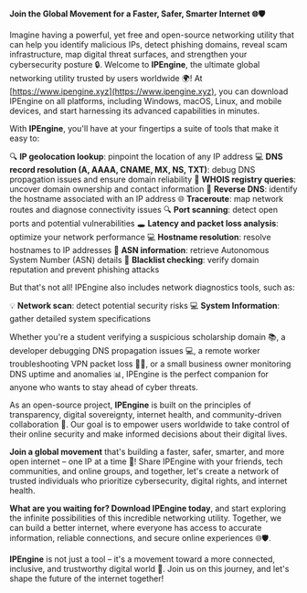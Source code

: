 **Join the Global Movement for a Faster, Safer, Smarter Internet 🌐🛡️**

Imagine having a powerful, yet free and open-source networking utility that can help you identify malicious IPs, detect phishing domains, reveal scam infrastructure, map digital threat surfaces, and strengthen your cybersecurity posture 🔒. Welcome to **IPEngine**, the ultimate global networking utility trusted by users worldwide 🌍! At [https://www.ipengine.xyz](https://www.ipengine.xyz), you can download IPEngine on all platforms, including Windows, macOS, Linux, and mobile devices, and start harnessing its advanced capabilities in minutes.

With **IPEngine**, you'll have at your fingertips a suite of tools that make it easy to:

🔍 **IP geolocation lookup**: pinpoint the location of any IP address
💻 **DNS record resolution (A, AAAA, CNAME, MX, NS, TXT)**: debug DNS propagation issues and ensure domain reliability
📡 **WHOIS registry queries**: uncover domain ownership and contact information
🚀 **Reverse DNS**: identify the hostname associated with an IP address
🌐 **Traceroute**: map network routes and diagnose connectivity issues
🔍 **Port scanning**: detect open ports and potential vulnerabilities
🕳️ **Latency and packet loss analysis**: optimize your network performance
💻 **Hostname resolution**: resolve hostnames to IP addresses
📡 **ASN information**: retrieve Autonomous System Number (ASN) details
🚫 **Blacklist checking**: verify domain reputation and prevent phishing attacks

But that's not all! IPEngine also includes network diagnostics tools, such as:

💡 **Network scan**: detect potential security risks
💻 **System Information**: gather detailed system specifications

Whether you're a student verifying a suspicious scholarship domain 📚, a developer debugging DNS propagation issues 💻, a remote worker troubleshooting VPN packet loss 🏃‍♂️, or a small business owner monitoring DNS uptime and anomalies 📊, IPEngine is the perfect companion for anyone who wants to stay ahead of cyber threats.

As an open-source project, **IPEngine** is built on the principles of transparency, digital sovereignty, internet health, and community-driven collaboration 🌈. Our goal is to empower users worldwide to take control of their online security and make informed decisions about their digital lives.

**Join a global movement** that's building a faster, safer, smarter, and more open internet – one IP at a time 🚀! Share IPEngine with your friends, tech communities, and online groups, and together, let's create a network of trusted individuals who prioritize cybersecurity, digital rights, and internet health.

**What are you waiting for? Download IPEngine today**, and start exploring the infinite possibilities of this incredible networking utility. Together, we can build a better internet, where everyone has access to accurate information, reliable connections, and secure online experiences 🌐🛡️.

**IPEngine** is not just a tool – it's a movement toward a more connected, inclusive, and trustworthy digital world 🌈. Join us on this journey, and let's shape the future of the internet together!